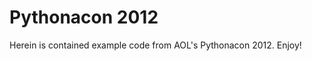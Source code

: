 Pythonacon 2012
===============

Herein is contained example code from AOL's Pythonacon 2012. Enjoy!


